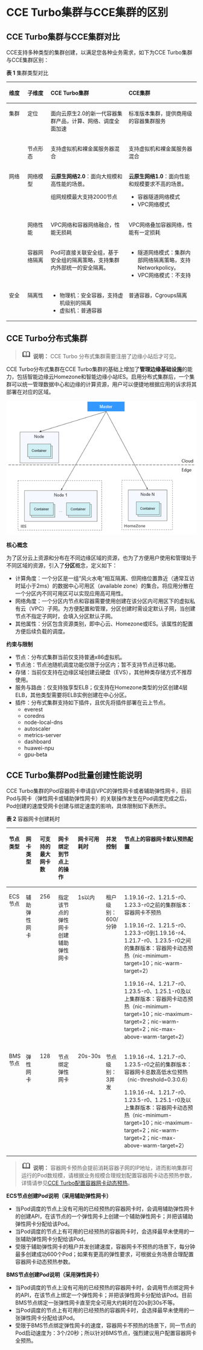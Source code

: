 # CCE Turbo集群与CCE集群的区别<a name="cce_10_0342"></a>

## CCE Turbo集群与CCE集群对比<a name="section67171919115114"></a>

CCE支持多种类型的集群创建，以满足您各种业务需求，如下为CCE Turbo集群与CCE集群区别：

**表 1**  集群类型对比

<a name="zh-cn_topic_0000001151389047_table8289045224"></a>
<table><thead align="left"><tr id="zh-cn_topic_0000001151389047_row19289164182216"><th class="cellrowborder" valign="top" width="9.699030096990302%" id="mcps1.2.5.1.1"><p id="zh-cn_topic_0000001151389047_p1628917416228"><a name="zh-cn_topic_0000001151389047_p1628917416228"></a><a name="zh-cn_topic_0000001151389047_p1628917416228"></a>维度</p>
</th>
<th class="cellrowborder" valign="top" width="12.218778122187782%" id="mcps1.2.5.1.2"><p id="zh-cn_topic_0000001151389047_p17232141414127"><a name="zh-cn_topic_0000001151389047_p17232141414127"></a><a name="zh-cn_topic_0000001151389047_p17232141414127"></a>子维度</p>
</th>
<th class="cellrowborder" valign="top" width="40.965903409659035%" id="mcps1.2.5.1.3"><p id="zh-cn_topic_0000001151389047_p101992815291"><a name="zh-cn_topic_0000001151389047_p101992815291"></a><a name="zh-cn_topic_0000001151389047_p101992815291"></a>CCE Turbo集群</p>
</th>
<th class="cellrowborder" valign="top" width="37.11628837116288%" id="mcps1.2.5.1.4"><p id="zh-cn_topic_0000001151389047_p4289544222"><a name="zh-cn_topic_0000001151389047_p4289544222"></a><a name="zh-cn_topic_0000001151389047_p4289544222"></a>CCE集群</p>
</th>
</tr>
</thead>
<tbody><tr id="zh-cn_topic_0000001151389047_row0378353192912"><td class="cellrowborder" rowspan="2" valign="top" width="9.699030096990302%" headers="mcps1.2.5.1.1 "><p id="zh-cn_topic_0000001151389047_p243905112307"><a name="zh-cn_topic_0000001151389047_p243905112307"></a><a name="zh-cn_topic_0000001151389047_p243905112307"></a>集群</p>
</td>
<td class="cellrowborder" valign="top" width="12.218778122187782%" headers="mcps1.2.5.1.2 "><p id="zh-cn_topic_0000001151389047_p4966548153013"><a name="zh-cn_topic_0000001151389047_p4966548153013"></a><a name="zh-cn_topic_0000001151389047_p4966548153013"></a>定位</p>
</td>
<td class="cellrowborder" valign="top" width="40.965903409659035%" headers="mcps1.2.5.1.3 "><p id="zh-cn_topic_0000001151389047_p123785538299"><a name="zh-cn_topic_0000001151389047_p123785538299"></a><a name="zh-cn_topic_0000001151389047_p123785538299"></a>面向云原生2.0的新一代容器集群产品，计算、网络、调度全面加速</p>
</td>
<td class="cellrowborder" valign="top" width="37.11628837116288%" headers="mcps1.2.5.1.4 "><p id="zh-cn_topic_0000001151389047_p153781053122917"><a name="zh-cn_topic_0000001151389047_p153781053122917"></a><a name="zh-cn_topic_0000001151389047_p153781053122917"></a>标准版本集群，提供商用级的容器集群服务</p>
</td>
</tr>
<tr id="zh-cn_topic_0000001151389047_row132892412218"><td class="cellrowborder" valign="top" headers="mcps1.2.5.1.1 "><p id="zh-cn_topic_0000001151389047_p136288022711"><a name="zh-cn_topic_0000001151389047_p136288022711"></a><a name="zh-cn_topic_0000001151389047_p136288022711"></a>节点形态</p>
</td>
<td class="cellrowborder" valign="top" headers="mcps1.2.5.1.2 "><p id="zh-cn_topic_0000001151389047_p11199184296"><a name="zh-cn_topic_0000001151389047_p11199184296"></a><a name="zh-cn_topic_0000001151389047_p11199184296"></a>支持虚拟机和裸金属服务器混合</p>
</td>
<td class="cellrowborder" valign="top" headers="mcps1.2.5.1.3 "><p id="zh-cn_topic_0000001151389047_p11340151510272"><a name="zh-cn_topic_0000001151389047_p11340151510272"></a><a name="zh-cn_topic_0000001151389047_p11340151510272"></a>支持虚拟机和裸金属服务器混合</p>
</td>
</tr>
<tr id="zh-cn_topic_0000001151389047_row19562502266"><td class="cellrowborder" rowspan="3" valign="top" width="9.699030096990302%" headers="mcps1.2.5.1.1 "><p id="zh-cn_topic_0000001151389047_p1356550102618"><a name="zh-cn_topic_0000001151389047_p1356550102618"></a><a name="zh-cn_topic_0000001151389047_p1356550102618"></a>网络</p>
</td>
<td class="cellrowborder" valign="top" width="12.218778122187782%" headers="mcps1.2.5.1.2 "><p id="zh-cn_topic_0000001151389047_p76288082716"><a name="zh-cn_topic_0000001151389047_p76288082716"></a><a name="zh-cn_topic_0000001151389047_p76288082716"></a>网络模型</p>
</td>
<td class="cellrowborder" valign="top" width="40.965903409659035%" headers="mcps1.2.5.1.3 "><p id="zh-cn_topic_0000001151389047_p101999842920"><a name="zh-cn_topic_0000001151389047_p101999842920"></a><a name="zh-cn_topic_0000001151389047_p101999842920"></a><strong id="zh-cn_topic_0000001151389047_b111991280296"><a name="zh-cn_topic_0000001151389047_b111991280296"></a><a name="zh-cn_topic_0000001151389047_b111991280296"></a>云原生网络2.0</strong>：面向大规模和高性能的场景。</p>
<p id="zh-cn_topic_0000001151389047_p74677316335"><a name="zh-cn_topic_0000001151389047_p74677316335"></a><a name="zh-cn_topic_0000001151389047_p74677316335"></a>组网规模最大支持2000节点</p>
</td>
<td class="cellrowborder" valign="top" width="37.11628837116288%" headers="mcps1.2.5.1.4 "><p id="zh-cn_topic_0000001151389047_p1734061519273"><a name="zh-cn_topic_0000001151389047_p1734061519273"></a><a name="zh-cn_topic_0000001151389047_p1734061519273"></a><strong id="zh-cn_topic_0000001151389047_b113401315112712"><a name="zh-cn_topic_0000001151389047_b113401315112712"></a><a name="zh-cn_topic_0000001151389047_b113401315112712"></a>云原生网络1.0</strong>：面向性能和规模要求不高的场景。</p>
<a name="zh-cn_topic_0000001151389047_ul2055005123618"></a><a name="zh-cn_topic_0000001151389047_ul2055005123618"></a><ul id="zh-cn_topic_0000001151389047_ul2055005123618"><li>容器隧道网络模式</li><li>VPC网络模式</li></ul>
</td>
</tr>
<tr id="zh-cn_topic_0000001151389047_row133581631175511"><td class="cellrowborder" valign="top" headers="mcps1.2.5.1.1 "><p id="zh-cn_topic_0000001151389047_p2800173617559"><a name="zh-cn_topic_0000001151389047_p2800173617559"></a><a name="zh-cn_topic_0000001151389047_p2800173617559"></a>网络性能</p>
</td>
<td class="cellrowborder" valign="top" headers="mcps1.2.5.1.2 "><p id="zh-cn_topic_0000001151389047_p219913817299"><a name="zh-cn_topic_0000001151389047_p219913817299"></a><a name="zh-cn_topic_0000001151389047_p219913817299"></a>VPC网络和容器网络融合，性能无损耗</p>
</td>
<td class="cellrowborder" valign="top" headers="mcps1.2.5.1.3 "><p id="zh-cn_topic_0000001151389047_p58001736135520"><a name="zh-cn_topic_0000001151389047_p58001736135520"></a><a name="zh-cn_topic_0000001151389047_p58001736135520"></a>VPC网络叠加容器网络，性能有一定损耗</p>
</td>
</tr>
<tr id="zh-cn_topic_0000001151389047_row1328914432215"><td class="cellrowborder" valign="top" headers="mcps1.2.5.1.1 "><p id="zh-cn_topic_0000001151389047_p1362811017275"><a name="zh-cn_topic_0000001151389047_p1362811017275"></a><a name="zh-cn_topic_0000001151389047_p1362811017275"></a>容器网络隔离</p>
</td>
<td class="cellrowborder" valign="top" headers="mcps1.2.5.1.2 "><p id="zh-cn_topic_0000001151389047_p519910842911"><a name="zh-cn_topic_0000001151389047_p519910842911"></a><a name="zh-cn_topic_0000001151389047_p519910842911"></a>Pod可直接关联安全组，基于安全组的隔离策略，支持集群内外部统一的安全隔离。</p>
</td>
<td class="cellrowborder" valign="top" headers="mcps1.2.5.1.3 "><a name="zh-cn_topic_0000001151389047_ul29571941173617"></a><a name="zh-cn_topic_0000001151389047_ul29571941173617"></a><ul id="zh-cn_topic_0000001151389047_ul29571941173617"><li>隧道网络模式：集群内部网络隔离策略，支持Networkpolicy。</li><li>VPC网络模式：不支持</li></ul>
</td>
</tr>
<tr id="zh-cn_topic_0000001151389047_row17290144506"><td class="cellrowborder" valign="top" width="9.699030096990302%" headers="mcps1.2.5.1.1 "><p id="zh-cn_topic_0000001151389047_p85985184509"><a name="zh-cn_topic_0000001151389047_p85985184509"></a><a name="zh-cn_topic_0000001151389047_p85985184509"></a>安全</p>
</td>
<td class="cellrowborder" valign="top" width="12.218778122187782%" headers="mcps1.2.5.1.2 "><p id="zh-cn_topic_0000001151389047_p959891855012"><a name="zh-cn_topic_0000001151389047_p959891855012"></a><a name="zh-cn_topic_0000001151389047_p959891855012"></a>隔离性</p>
</td>
<td class="cellrowborder" valign="top" width="40.965903409659035%" headers="mcps1.2.5.1.3 "><a name="zh-cn_topic_0000001151389047_ul125981418125012"></a><a name="zh-cn_topic_0000001151389047_ul125981418125012"></a><ul id="zh-cn_topic_0000001151389047_ul125981418125012"><li>物理机：安全容器，支持虚机级别的隔离</li><li>虚拟机：普通容器</li></ul>
</td>
<td class="cellrowborder" valign="top" width="37.11628837116288%" headers="mcps1.2.5.1.4 "><p id="zh-cn_topic_0000001151389047_p16598131835011"><a name="zh-cn_topic_0000001151389047_p16598131835011"></a><a name="zh-cn_topic_0000001151389047_p16598131835011"></a>普通容器，Cgroups隔离</p>
</td>
</tr>
</tbody>
</table>

## CCE Turbo分布式集群<a name="section177181671556"></a>

>![](public_sys-resources/icon-note.gif) **说明：** 
>CCE Turbo 分布式集群需要注册了边缘小站后才可见。

CCE Turbo分布式集群在CCE Turbo集群的基础上增加了**管理边缘基础设施**的能力，包括智能边缘云Homezone和智能边缘小站IES。启用分布式集群后，一个集群可以统一管理数据中心和边缘的计算资源，用户可以便捷地根据应用的诉求将其部署在对应的区域。

![](figures/zh-cn_image_0000001333102073.png)

**核心概念**

为了区分云上资源和分布在不同边缘区域的资源，也为了方便用户使用和管理处于不同区域的资源，引入了**分区**概念，定义如下：

-   计算角度：一个分区是一组“风火水电”相互隔离、但网络位置靠近（通常互访时延小于2ms）的数据中心可用区（available zone）的集合。将应用分散在一个分区内不同可用区可以实现应用高可用性。
-   网络角度：一个分区内节点和容器需要使用创建在该分区内可用区下的虚拟私有云（VPC）子网。为方便配置和管理，分区创建时需设定默认子网，当创建节点不指定子网时，会填入分区默认子网。
-   其他属性：分区包含资源类别，即中心云、Homezone或IES。该属性的配置方便后续负载的调度。

**约束与限制**

-   节点：分布式集群当前仅支持普通x86虚拟机。
-   节点池：节点池随机调度功能仅限于分区内；暂不支持节点迁移功能。
-   存储：当前仅支持在边缘区域创建云硬盘（EVS），其他种类存储方式不推荐使用。
-   服务与路由：仅支持独享型ELB；仅支持在Homezone类型的分区创建4层ELB，其他类型需要将ELB实例创建在中心分区。
-   插件：分布式集群支持如下插件，且优先将插件部署在云上节点。
    -   everest
    -   coredns
    -   node-local-dns
    -   autoscaler
    -   metrics-server
    -   dashboard
    -   huawei-npu
    -   gpu-beta


## CCE Turbo集群Pod批量创建性能说明<a name="section2774164118419"></a>

CCE Turbo集群的Pod容器网卡申请自VPC的弹性网卡或者辅助弹性网卡，目前Pod与网卡（弹性网卡或辅助弹性网卡）的关联操作发生在Pod调度完成之后，Pod创建的速度受网卡创建与绑定速度的影响，具体限制如下表所示。

**表 2**  容器网卡创建耗时

<a name="table204615556719"></a>
<table><thead align="left"><tr id="row6460551719"><th class="cellrowborder" valign="top" width="5.140000000000001%" id="mcps1.2.8.1.1"><p id="p846955677"><a name="p846955677"></a><a name="p846955677"></a>节点类型</p>
</th>
<th class="cellrowborder" valign="top" width="7.64%" id="mcps1.2.8.1.2"><p id="p84619551720"><a name="p84619551720"></a><a name="p84619551720"></a>网卡类型</p>
</th>
<th class="cellrowborder" valign="top" width="9.82%" id="mcps1.2.8.1.3"><p id="p117621223131915"><a name="p117621223131915"></a><a name="p117621223131915"></a>可支持的最大网卡数</p>
</th>
<th class="cellrowborder" valign="top" width="11.15%" id="mcps1.2.8.1.4"><p id="p124610558720"><a name="p124610558720"></a><a name="p124610558720"></a>网卡绑定到节点上的操作</p>
</th>
<th class="cellrowborder" valign="top" width="15.52%" id="mcps1.2.8.1.5"><p id="p24645513713"><a name="p24645513713"></a><a name="p24645513713"></a>网卡可用耗时</p>
</th>
<th class="cellrowborder" valign="top" width="9.69%" id="mcps1.2.8.1.6"><p id="p14468552073"><a name="p14468552073"></a><a name="p14468552073"></a>并发控制</p>
</th>
<th class="cellrowborder" valign="top" width="41.04%" id="mcps1.2.8.1.7"><p id="p14552544121619"><a name="p14552544121619"></a><a name="p14552544121619"></a>节点上的容器网卡默认预热配置</p>
</th>
</tr>
</thead>
<tbody><tr id="row2460552719"><td class="cellrowborder" valign="top" width="5.140000000000001%" headers="mcps1.2.8.1.1 "><p id="p2466551575"><a name="p2466551575"></a><a name="p2466551575"></a>ECS节点</p>
</td>
<td class="cellrowborder" valign="top" width="7.64%" headers="mcps1.2.8.1.2 "><p id="p12461559718"><a name="p12461559718"></a><a name="p12461559718"></a>辅助弹性网卡</p>
</td>
<td class="cellrowborder" valign="top" width="9.82%" headers="mcps1.2.8.1.3 "><p id="p15762192315196"><a name="p15762192315196"></a><a name="p15762192315196"></a>256</p>
</td>
<td class="cellrowborder" valign="top" width="11.15%" headers="mcps1.2.8.1.4 "><p id="p12101545111015"><a name="p12101545111015"></a><a name="p12101545111015"></a>指定该节点的弹性网卡创建辅助弹性网卡</p>
</td>
<td class="cellrowborder" valign="top" width="15.52%" headers="mcps1.2.8.1.5 "><p id="p346165519710"><a name="p346165519710"></a><a name="p346165519710"></a>1s以内</p>
</td>
<td class="cellrowborder" valign="top" width="9.69%" headers="mcps1.2.8.1.6 "><p id="p7468551978"><a name="p7468551978"></a><a name="p7468551978"></a>租户级别：600/分钟</p>
</td>
<td class="cellrowborder" valign="top" width="41.04%" headers="mcps1.2.8.1.7 "><p id="p55521244101613"><a name="p55521244101613"></a><a name="p55521244101613"></a>1.19.16-r2、1.21.5-r0、1.23.3-r0之前的集群版本：容器网卡不预热</p>
<p id="p2225631104211"><a name="p2225631104211"></a><a name="p2225631104211"></a>1.19.16-r2、1.21.5-r0、1.23.3-r0到1.19.16-r4、1.21.7-r0、1.23.5-r0之间的集群版本：容器网卡动态预热（nic-minimum-target=10；nic-warm-target=2）</p>
<p id="p1971113542413"><a name="p1971113542413"></a><a name="p1971113542413"></a>1.19.16-r4、1.21.7-r0、1.23.5-r0、1.25.1-r0及以上集群版本：容器网卡动态预热（nic-minimum-target=10；nic-maximum-target=2；nic-warm-target=2；nic-max-above-warm-target=2）</p>
</td>
</tr>
<tr id="row11461855176"><td class="cellrowborder" valign="top" width="5.140000000000001%" headers="mcps1.2.8.1.1 "><p id="p1146855576"><a name="p1146855576"></a><a name="p1146855576"></a>BMS节点</p>
</td>
<td class="cellrowborder" valign="top" width="7.64%" headers="mcps1.2.8.1.2 "><p id="p146355171"><a name="p146355171"></a><a name="p146355171"></a>弹性网卡</p>
</td>
<td class="cellrowborder" valign="top" width="9.82%" headers="mcps1.2.8.1.3 "><p id="p1176212234192"><a name="p1176212234192"></a><a name="p1176212234192"></a>128</p>
</td>
<td class="cellrowborder" valign="top" width="11.15%" headers="mcps1.2.8.1.4 "><p id="p20461055973"><a name="p20461055973"></a><a name="p20461055973"></a>节点绑定弹性网卡</p>
</td>
<td class="cellrowborder" valign="top" width="15.52%" headers="mcps1.2.8.1.5 "><p id="p246655775"><a name="p246655775"></a><a name="p246655775"></a>20s-30s</p>
</td>
<td class="cellrowborder" valign="top" width="9.69%" headers="mcps1.2.8.1.6 "><p id="p44611551778"><a name="p44611551778"></a><a name="p44611551778"></a>节点级别：3并发</p>
</td>
<td class="cellrowborder" valign="top" width="41.04%" headers="mcps1.2.8.1.7 "><p id="p8568846144713"><a name="p8568846144713"></a><a name="p8568846144713"></a>1.19.16-r4、1.21.7-r0、1.23.5-r0之前的集群版本：容器网卡总数高低水位预热（nic-threshold=0.3:0.6）</p>
<p id="p5957913172711"><a name="p5957913172711"></a><a name="p5957913172711"></a>1.19.16-r4、1.21.7-r0、1.23.5-r0、1.25.1-r0及以上集群版本：容器网卡动态预热（nic-minimum-target=10；nic-maximum-target=2；nic-warm-target=2；nic-max-above-warm-target=2）</p>
</td>
</tr>
</tbody>
</table>

>![](public_sys-resources/icon-note.gif) **说明：** 
>容器网卡预热会提前消耗容器子网的IP地址，进而影响集群可运行的Pod数规模，请根据业务规模合理规划配置容器网卡动态预热参数，详情请参见[CCE Turbo配置容器网卡动态预热](https://support.huaweicloud.com/bestpractice-cce/cce_bestpractice_10010.html)。

**ECS节点创建Pod说明（采用辅助弹性网卡）**

-   当Pod调度的节点上没有可用的已经预热的容器网卡时，会调用辅助弹性网卡的创建API，在该节点的一个弹性网卡上创建一个辅助弹性网卡；并把该辅助弹性网卡分配给该Pod。
-   当Pod调度的节点上有可用的已经预热的容器网卡时，会选择最早未使用的一张辅助弹性网卡分配给该Pod。
-   受限于辅助弹性网卡的租户并发创建速度，容器网卡不预热的场景下，每分钟最多创建成功600个Pod；如果有更高的弹性要求，可根据业务场景合理配置容器网卡动态预热参数。

**BMS节点创建Pod说明（采用弹性网卡）**

-   当Pod调度的节点上没有可用的已经预热的容器网卡时，会调用节点绑定网卡的API，在该节点上绑定一个弹性网卡；并把该弹性网卡分配给该Pod。目前BMS节点绑定一张弹性网卡直至完全可用大约耗时在20s到30s不等。
-   当Pod调度的节点上有可用的已经预热的容器网卡时，会选择最早未使用的一张弹性网卡分配给该Pod。
-   受限于BMS节点绑定弹性网卡的速度，容器网卡不预热的场景下，同一节点的Pod启动速度为：3个/20秒；所以针对BMS节点，强烈建议用户配置容器网卡全预热。

